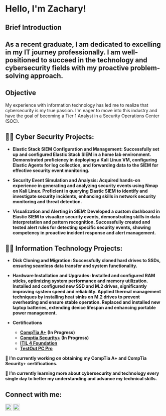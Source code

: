 <h1>Hello, I'm Zachary!

<h2>Brief Introduction<h2>

As a recent graduate, I am dedicated to excelling in my IT journey professionally. I am well-positioned to succeed in the technology and cybersecurity fields with my proactive problem-solving approach.

## Objective

My experience with information technology has led me to realize that cybersecurity is my true passion. I'm eager to move into this industry and have the goal of becoming a Tier 1 Analyst in a Security Operations Center (SOC). 

<h2>👨‍💻 Cyber Security Projects:</h2>

- <b>Elastic Stack SIEM Configuration and Management: 
Successfully set up and configured Elastic Stack SIEM in a home lab environment. 
Demonstrated proficiency in deploying a Kali Linux VM, configuring Elastic Agents for log collection, and forwarding data to the SIEM for effective security event monitoring.</b>

- <b>Security Event Simulation and Analysis: 
Acquired hands-on experience in generating and analyzing security events using Nmap on Kali Linux. 
Proficient in querying Elastic SIEM to identify and investigate security incidents, enhancing skills in network security monitoring and threat detection.</b>

- <b>Visualization and Alerting in SIEM: 
Developed a custom dashboard in Elastic SIEM to visualize security events, demonstrating skills in data interpretation and pattern recognition. 
Successfully created and tested alert rules for detecting specific security events, showing competency in proactive incident response and alert management.</b>
  
<h2>👨‍💻 Information Technology Projects:</h2>

- <b>Disk Cloning and Migration:
Successfully cloned hard drives to SSDs, ensuring seamless data transfer and system functionality.</b>

- <b>Hardware Installation and Upgrades:
Installed and configured RAM sticks, optimizing system performance and memory utilization.
Installed and configured new SSD and M.2 drives, significantly improving system speed and reliability. Applied thermal management techniques by installing heat sinks on M.2 drives to prevent overheating and 
ensure stable operation.
Replaced and installed new laptop batteries, extending device lifespan and enhancing portable power management.</b>

- <b>Certifications
    - [CompTia A+](insertlink.com) (In Progress)
    - [Comptia Security+](insertlink.com) (In Progress)
    - [ITIL 4 Foundation](insertlink.com)
    - [TestOut PC Pro](insertlink.com)



🔭 I’m currently working on obtaining my CompTia A+ and CompTia Security+ certifications.

🌱 I’m currently learning more about cybersecurity and technology every single day to better my understanding and advance my technical skills.

<h2> Connect with me:</h2>

[<img align="left" alt="JoshMadakor | LinkedIn" width="22px" src="https://cdn.jsdelivr.net/npm/simple-icons@v3/icons/linkedin.svg" />][linkedin]
[<img align="left" alt="JoshMadakor | Instagram" width="22px" src="https://cdn.jsdelivr.net/npm/simple-icons@v3/icons/instagram.svg" />][instagram]

[instagram]: https://www.instagram.com/NeverStopZak/
[linkedin]: https://www.linkedin.com/in/zachary-lopez-6a4a4b2b9/


